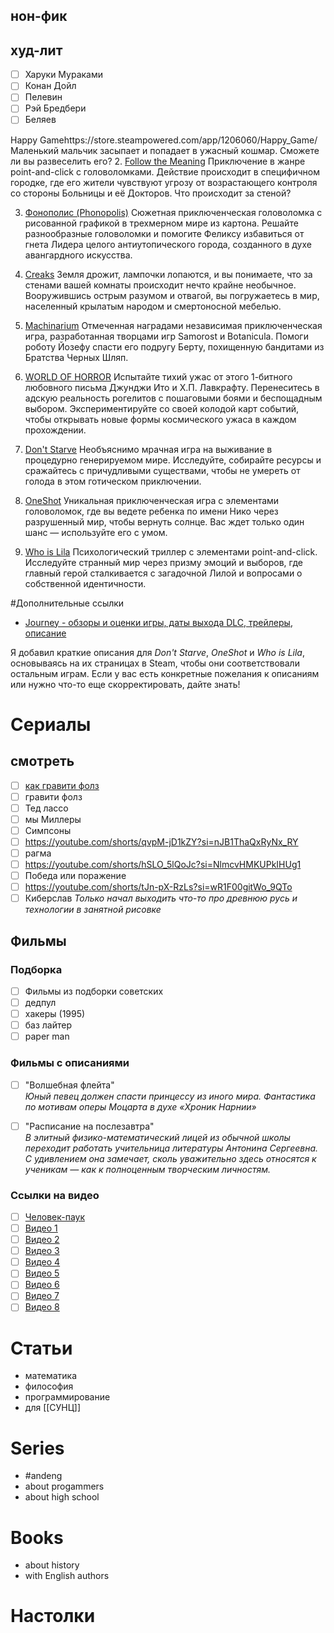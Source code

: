 ## нон-фик

## худ-лит
- [ ] Харуки Мураками
- [ ] Конан Дойл
- [ ] Пелевин
- [ ] Рэй Бредбери
- [ ] Беляев

Happy Gamehttps://store.steampowered.com/app/1206060/Happy_Game/
Маленький мальчик засыпает и попадает в ужасный кошмар. Сможете ли вы развеселить его?
2. [Follow the Meaning](https://store.steampowered.com/app/2720280/Follow_the_meaning/)
Приключение в жанре point-and-click с головоломками. Действие происходит в специфичном городке, где его жители чувствуют угрозу от возрастающего контроля со стороны Больницы и её Докторов. Что происходит за стеной?

3. [Фонополис (Phonopolis)](https://store.steampowered.com/app/1206070/Phonopolis/)
Сюжетная приключенческая головоломка с рисованной графикой в трехмерном мире из картона. Решайте разнообразные головоломки и помогите Феликсу избавиться от гнета Лидера целого антиутопического города, созданного в духе авангардного искусства.

4. [Creaks](https://store.steampowered.com/app/956030/Creaks/)
Земля дрожит, лампочки лопаются, и вы понимаете, что за стенами вашей комнаты происходит нечто крайне необычное. Вооружившись острым разумом и отвагой, вы погружаетесь в мир, населенный крылатым народом и смертоносной мебелью.

5. [Machinarium](https://store.steampowered.com/app/40700/Machinarium/)
Отмеченная наградами независимая приключенческая игра, разработанная творцами игр Samorost и Botanicula. Помоги роботу Йозефу спасти его подругу Берту, похищенную бандитами из Братства Черных Шляп.

6. [WORLD OF HORROR](https://store.steampowered.com/app/913740/WORLD_OF_HORROR/)
Испытайте тихий ужас от этого 1-битного любовного письма Джунджи Ито и Х.П. Лавкрафту. Перенеситесь в адскую реальность рогелитов с пошаговыми боями и беспощадным выбором. Экспериментируйте со своей колодой карт событий, чтобы открывать новые формы космического ужаса в каждом прохождении.

7. [Don't Starve](https://store.steampowered.com/app/219740/Dont_Starve/)
Необъяснимо мрачная игра на выживание в процедурно генерируемом мире. Исследуйте, собирайте ресурсы и сражайтесь с причудливыми существами, чтобы не умереть от голода в этом готическом приключении.

8. [OneShot](https://store.steampowered.com/app/420530/OneShot/)
Уникальная приключенческая игра с элементами головоломок, где вы ведете ребенка по имени Нико через разрушенный мир, чтобы вернуть солнце. Вас ждет только один шанс — используйте его с умом.

9. [Who is Lila](https://store.steampowered.com/app/1083830/Who_is_Lila/)
Психологический триллер с элементами point-and-click. Исследуйте странный мир через призму эмоций и выборов, где главный герой сталкивается с загадочной Лилой и вопросами о собственной идентичности.



#Дополнительные ссылки
- [Journey - обзоры и оценки игры, даты выхода DLC, трейлеры, описание](https://www.igromania.ru/game/9888/Journey.html)

Я добавил краткие описания для *Don't Starve*, *OneShot* и *Who is Lila*, основываясь на их страницах в Steam, чтобы они соответствовали остальным играм. Если у вас есть конкретные пожелания к описаниям или нужно что-то еще скорректировать, дайте знать!
# Сериалы
## смотреть
- [ ] [как гравити фолз](https://youtu.be/MGUXcgGh-SI?si=4jGfTyMtcvIqHKfu)
- [ ] гравити фолз
- [ ] Тед лассо
- [ ] мы Миллеры
- [ ] Симпсоны
- [ ] https://youtube.com/shorts/qvpM-jD1kZY?si=nJB1ThaQxRyNx_RY
- [ ] рагма
- [ ] https://youtube.com/shorts/hSLO_5lQoJc?si=NlmcvHMKUPkIHUg1
- [ ] Победа или поражение
- [ ] https://youtube.com/shorts/tJn-pX-RzLs?si=wR1F00gitWo_9QTo
- [ ] Киберслав
	*Только начал выходить что-то про древнюю русь и технологии в занятной рисовке*
## Фильмы

### Подборка
- [ ] Фильмы из подборки советских
- [ ] дедпул
- [ ] хакеры (1995)
- [ ] баз лайтер
- [ ] paper man

### Фильмы с описаниями
- [ ] "Волшебная флейта"  
  *Юный певец должен спасти принцессу из иного мира. Фантастика по мотивам оперы Моцарта в духе «Хроник Нарнии»*
  
- [ ] "Расписание на послезавтра"  
  *В элитный физико-математический лицей из обычной школы переходит работать учительница литературы Антонина Сергеевна. С удивлением она замечает, сколь уважительно здесь относятся к ученикам — как к полноценным творческим личностям.*

### Ссылки на видео
- [ ] [Человек-паук](https://youtube.com/shorts/-F0q_gG8ExU?si=-WJUHaIy98KGTn9j)
- [ ] [Видео 1](https://youtube.com/shorts/35D4l5Yddls?si=rhvM00yLCNDuEHci)
- [ ] [Видео 2](https://youtube.com/shorts/clLwN1mxdNA?si=FspstvyYwow2DkeL)
- [ ] [Видео 3](https://youtube.com/shorts/LJgbW7Anhfc?si=II3Akd2dumdcQaM5)
- [ ] [Видео 4](https://youtube.com/shorts/jNy8inT_19Y?si=L07lISl5uIcu07Z-)
- [ ] [Видео 5](https://youtube.com/shorts/Vn9G4uFJrlA?si=vM2t1cxlEQdgJA3)
- [ ] [Видео 6](https://youtube.com/shorts/GVgQVQrPCAk?si=xNdU0bTVag3NIGd_)
- [ ] [Видео 7](https://youtube.com/shorts/1cO_M2iVqTY?si=ALB42OK2Wb003j2Z)
- [ ] [Видео 8](https://youtube.com/shorts/7OIslnVmDvU?si=kteZQ4aCyWmhpKVr)

# Статьи
+ математика
+ философия
+ программирование
+ для [[СУНЦ]]
# Series
-  #andeng 
- about progammers
- about high school
# Books
- about history
- with English authors
# Настолки
